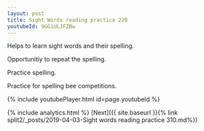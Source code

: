```yaml
---
layout: post
title: Sight Words reading practice 220
youtubeId: 9GG1ULJFZBw
---
```

 
 
Helps to learn sight words and their spelling.

Opportunitiy to repeat the spelling. 

Practice spelling. 
 
Practice for spelling bee competitions. 
 
{% include youtubePlayer.html id=page.youtubeId %}
 
 
{% include analytics.html %} 
[Next]({{ site.baseurl }}{% link  split2/_posts/2019-04-03-Sight words reading practice 310.md%})
 
